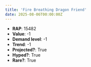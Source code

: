 ```yaml
---
title: 'Fire Breathing Dragon Friend'
date: 2025-08-06T00:00:00Z
---
```

- **RAP**: 15482
- **Value**: -1
- **Demand level**: -1
- **Trend**: -1
- **Projected?**: True
- **Hyped?**: True
- **Rare?**: True
